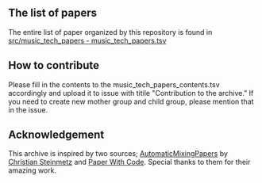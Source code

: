 ## The list of papers
The entire list of paper organized by this repository is found in [src/music_tech_papers - music_tech_papers.tsv](https://github.com/Hyon0930/MusicTechPapers/blob/master/src/music_tech_papers%20-%20music_tech_papers.tsv)

## How to contribute
Please fill in the contents to the music_tech_papers_contents.tsv accordingly and upload it to issue with titile "Contribution to the archive."
If you need to create new mother group and child group, please mention that in the issue. 

## Acknowledgement
This archive is inspired by two sources; [AutomaticMixingPapers](https://github.com/csteinmetz1/AutomaticMixingPapers) by [Christian Steinmetz](https://www.christiansteinmetz.com/) and [Paper With Code](https://paperswithcode.com/).
Special thanks to them for their amazing work.
